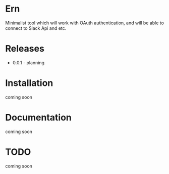 Ern
=================================
Minimalist tool which will work with OAuth authentication, and will be able to connect to Slack Api and etc.

Releases
=================================
* 0.0.1 - planning


Installation
=================================
coming soon



Documentation
=================================
coming soon


TODO
=================================
coming soon